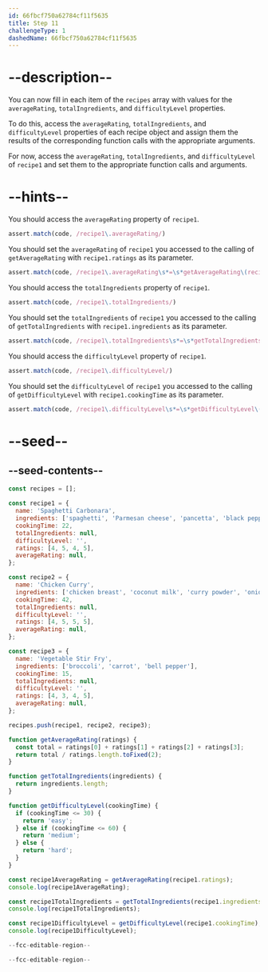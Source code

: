```yaml
---
id: 66fbcf750a62784cf11f5635
title: Step 11
challengeType: 1
dashedName: 66fbcf750a62784cf11f5635
---
```


# --description--

You can now fill in each item of the `recipes` array with values for the `averageRating`, `totalIngredients`, and `difficultyLevel` properties.

To do this, access the `averageRating`, `totalIngredients`, and `difficultyLevel` properties of each recipe object and assign them the results of the corresponding function calls with the appropriate arguments.

For now, access the `averageRating`, `totalIngredients`, and `difficultyLevel` of `recipe1` and set them to the appropriate function calls and arguments.

# --hints--

You should access the `averageRating` property of `recipe1`.

```js
assert.match(code, /recipe1\.averageRating/)
```

You should set the `averageRating` of `recipe1` you accessed to the calling of `getAverageRating` with `recipe1.ratings` as its parameter.

```js
assert.match(code, /recipe1\.averageRating\s*=\s*getAverageRating\(recipe1\.ratings\);?/)
```

You should access the `totalIngredients` property of `recipe1`.

```js
assert.match(code, /recipe1\.totalIngredients/)
```

You should set the `totalIngredients` of `recipe1` you accessed to the calling of `getTotalIngredients` with `recipe1.ingredients` as its parameter.

```js
assert.match(code, /recipe1\.totalIngredients\s*=\s*getTotalIngredients\(recipe1\.ingredients\);?/)
```

You should access the `difficultyLevel` property of `recipe1`.

```js
assert.match(code, /recipe1\.difficultyLevel/)
```

You should set the `difficultyLevel` of `recipe1` you accessed to the calling of `getDifficultyLevel` with `recipe1.cookingTime` as its parameter.

```js
assert.match(code, /recipe1\.difficultyLevel\s*=\s*getDifficultyLevel\(recipe1\.cookingTime\);?/)
```

# --seed--

## --seed-contents--

```js
const recipes = [];

const recipe1 = {
  name: 'Spaghetti Carbonara',
  ingredients: ['spaghetti', 'Parmesan cheese', 'pancetta', 'black pepper'],
  cookingTime: 22,
  totalIngredients: null,
  difficultyLevel: '',
  ratings: [4, 5, 4, 5],
  averageRating: null,
};

const recipe2 = {
  name: 'Chicken Curry',
  ingredients: ['chicken breast', 'coconut milk', 'curry powder', 'onion', 'garlic'],
  cookingTime: 42,
  totalIngredients: null,
  difficultyLevel: '',
  ratings: [4, 5, 5, 5],
  averageRating: null,
};

const recipe3 = {
  name: 'Vegetable Stir Fry',
  ingredients: ['broccoli', 'carrot', 'bell pepper'],
  cookingTime: 15,
  totalIngredients: null,
  difficultyLevel: '',
  ratings: [4, 3, 4, 5],
  averageRating: null,
};

recipes.push(recipe1, recipe2, recipe3);

function getAverageRating(ratings) {
  const total = ratings[0] + ratings[1] + ratings[2] + ratings[3];
  return total / ratings.length.toFixed(2);
}

function getTotalIngredients(ingredients) {
  return ingredients.length;
}

function getDifficultyLevel(cookingTime) {
  if (cookingTime <= 30) {
    return 'easy';
  } else if (cookingTime <= 60) {
    return 'medium';
  } else {
    return 'hard';
  }
}

const recipe1AverageRating = getAverageRating(recipe1.ratings);
console.log(recipe1AverageRating);

const recipe1TotalIngredients = getTotalIngredients(recipe1.ingredients);
console.log(recipe1TotalIngredients);

const recipe1DifficultyLevel = getDifficultyLevel(recipe1.cookingTime);
console.log(recipe1DifficultyLevel);

--fcc-editable-region--

--fcc-editable-region--
```
